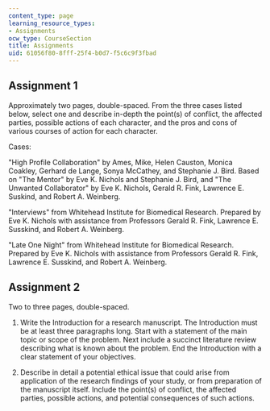 ```yaml
---
content_type: page
learning_resource_types:
- Assignments
ocw_type: CourseSection
title: Assignments
uid: 61056f80-8fff-25f4-b0d7-f5c6c9f3fbad
---
```


Assignment 1
------------

Approximately two pages, double-spaced. From the three cases listed below, select one and describe in-depth the point(s) of conflict, the affected parties, possible actions of each character, and the pros and cons of various courses of action for each character.

Cases:

"High Profile Collaboration" by Ames, Mike, Helen Causton, Monica Coakley, Gerhard de Lange, Sonya McCathey, and Stephanie J. Bird. Based on "The Mentor" by Eve K. Nichols and Stephanie J. Bird, and "The Unwanted Collaborator" by Eve K. Nichols, Gerald R. Fink, Lawrence E. Suskind, and Robert A. Weinberg.

"Interviews" from Whitehead Institute for Biomedical Research. Prepared by Eve K. Nichols with assistance from Professors Gerald R. Fink, Lawrence E. Susskind, and Robert A. Weinberg.

"Late One Night" from Whitehead Institute for Biomedical Research. Prepared by Eve K. Nichols with assistance from Professors Gerald R. Fink, Lawrence E. Susskind, and Robert A. Weinberg.

Assignment 2
------------

Two to three pages, double-spaced.

1.  Write the Introduction for a research manuscript. The Introduction must be at least three paragraphs long. Start with a statement of the main topic or scope of the problem. Next include a succinct literature review describing what is known about the problem. End the Introduction with a clear statement of your objectives.  
      
    
2.  Describe in detail a potential ethical issue that could arise from application of the research findings of your study, or from preparation of the manuscript itself. Include the point(s) of conflict, the affected parties, possible actions, and potential consequences of such actions.